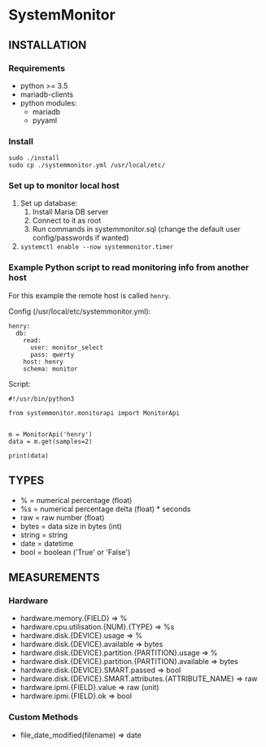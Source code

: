 # SystemMonitor

## INSTALLATION

### Requirements

* python >= 3.5
* mariadb-clients
* python modules:
	* mariadb
	* pyyaml

### Install

```
sudo ./install
sudo cp ./systemmonitor.yml /usr/local/etc/
```

### Set up to monitor local host

1. Set up database:
	1. Install Maria DB server
	2. Connect to it as root
	3. Run commands in systemmonitor.sql (change the default user config/passwords if wanted)
2. ```systemctl enable --now systemmonitor.timer```

### Example Python script to read monitoring info from another host

For this example the remote host is called `henry`.

Config (/usr/local/etc/systemmonitor.yml):

```
henry:
  db:
    read:
      user: monitor_select
      pass: qwerty
    host: henry
    schema: monitor
```

Script:

```
#!/usr/bin/python3

from systemmonitor.monitorapi import MonitorApi


m = MonitorApi('henry')
data = m.get(samples=2)

print(data)
```

## TYPES

* % = numerical percentage (float)
* %s = numerical percentage delta (float) * seconds
* raw = raw number (float)
* bytes = data size in bytes (int)
* string = string
* date = datetime
* bool = boolean ('True' or 'False')


## MEASUREMENTS

### Hardware
* hardware.memory.{FIELD} => %
* hardware.cpu.utilisation.{NUM}.{TYPE} => %s
* hardware.disk.{DEVICE}.usage => %
* hardware.disk.{DEVICE}.available => bytes
* hardware.disk.{DEVICE}.partition.{PARTITION}.usage => %
* hardware.disk.{DEVICE}.partition.{PARTITION}.available => bytes
* hardware.disk.{DEVICE}.SMART.passed => bool
* hardware.disk.{DEVICE}.SMART.attributes.{ATTRIBUTE_NAME} => raw
* hardware.ipmi.{FIELD}.value => raw (unit)
* hardware.ipmi.{FIELD}.ok => bool

### Custom Methods
* file_date_modified(filename) => date
